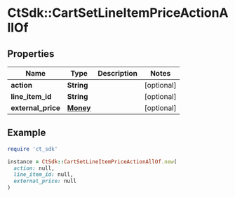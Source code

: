 # CtSdk::CartSetLineItemPriceActionAllOf

## Properties

| Name | Type | Description | Notes |
| ---- | ---- | ----------- | ----- |
| **action** | **String** |  | [optional] |
| **line_item_id** | **String** |  | [optional] |
| **external_price** | [**Money**](Money.md) |  | [optional] |

## Example

```ruby
require 'ct_sdk'

instance = CtSdk::CartSetLineItemPriceActionAllOf.new(
  action: null,
  line_item_id: null,
  external_price: null
)
```


